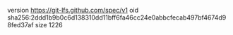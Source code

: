 version https://git-lfs.github.com/spec/v1
oid sha256:2ddd1b9b0c6d138310dd11bff6fa46cc24e0abbcfecab497bf4674d98fed37af
size 1226
